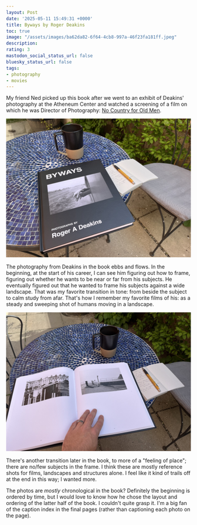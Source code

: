 ```yaml
---
layout: Post
date: '2025-05-11 15:49:31 +0000'
title: Byways by Roger Deakins
toc: true
image: "/assets/images/ba62da82-6f64-4cb8-997a-46f23fa181ff.jpeg"
description:
rating: 3
mastodon_social_status_url: false
bluesky_status_url: false
tags:
- photography
- movies
---
```



My friend Ned picked up this book after we went to an exhibit of Deakins' photography at the Atheneum Center and watched a screening of a film on which he was Director of Photography: [No Country for Old Men](https://www.joshbeckman.org/blog/watching/letterboxd-review-823846485-no-country-for-old-men).

![Byways book](/assets/images/ba62da82-6f64-4cb8-997a-46f23fa181ff.jpeg)

The photography from Deakins in the book ebbs and flows. In the beginning, at the start of his career, I can see him figuring out how to frame, figuring out whether he wants to be near or far from his subjects. He eventually figured out that he wanted to frame his subjects against a wide landscape. That was my favorite transition in tone: from beside the subject to calm study from afar. That's how I remember my favorite films of his: as a steady and sweeping shot of humans moving in a landscape.

![Byways page](/assets/images/12270318-a5a3-443e-832f-178bb0801672.jpeg)

There's another transition later in the book, to more of a "feeling of place"; there are no/few subjects in the frame. I think these are mostly reference shots for films, landscapes and structures alone. I feel like it kind of trails off at the end in this way; I wanted more.

The photos are _mostly_ chronological in the book? Definitely the beginning is ordered by time, but I would love to know how he chose the layout and ordering of the latter half of the book. I couldn't quite grasp it. I'm a big fan of the caption index in the final pages (rather than captioning each photo on the page).
